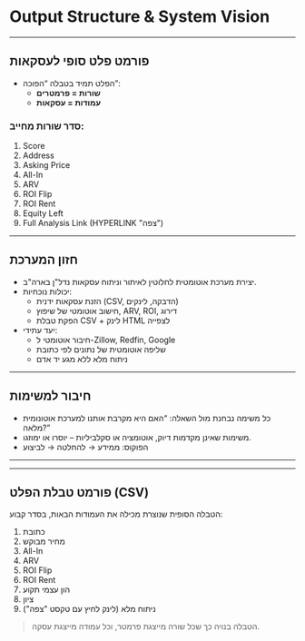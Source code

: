 
# Output Structure & System Vision

---

## פורמט פלט סופי לעסקאות

- הפלט תמיד בטבלה “הפוכה”:
  - **שורות = פרמטרים**
  - **עמודות = עסקאות**

### סדר שורות מחייב:
1. Score
2. Address
3. Asking Price
4. All-In
5. ARV
6. ROI Flip
7. ROI Rent
8. Equity Left
9. Full Analysis Link (HYPERLINK "צפה")

---

## חזון המערכת

- יצירת מערכת אוטומטית לחלוטין לאיתור וניתוח עסקאות נדל"ן בארה"ב.
- יכולות נוכחיות:
  - הזנת עסקאות ידנית (CSV, הדבקה, לינקים)
  - חישוב אוטומטי של שיפוץ, ARV, ROI, דירוג
  - הפקת טבלת CSV + לינק HTML לצפייה
- יעד עתידי:
  - חיבור אוטומטי ל-Zillow, Redfin, Google
  - שליפה אוטומטית של נתונים לפי כתובת
  - ניתוח מלא ללא מגע יד אדם

---

## חיבור למשימות

- כל משימה נבחנת מול השאלה: “האם היא מקרבת אותנו למערכת אוטונומית מלאה?”
- משימות שאינן מקדמות דיוק, אוטומציה או סקלביליות – יוסרו או ימוזגו.
- הפוקוס: ממידע → להחלטה → לביצוע

---


---

## פורמט טבלת הפלט (CSV)

הטבלה הסופית שנוצרת מכילה את העמודות הבאות, בסדר קבוע:

1. כתובת  
2. מחיר מבוקש  
3. All-In  
4. ARV  
5. ROI Flip  
6. ROI Rent  
7. הון עצמי תקוע  
8. ציון  
9. ניתוח מלא (לינק לחיץ עם טקסט "צפה")

> הטבלה בנויה כך שכל שורה מייצגת פרמטר, וכל עמודה מייצגת עסקה.
